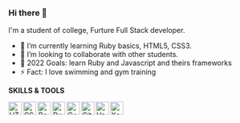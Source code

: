 ### Hi there 👋

I'm a student of college, Furture Full Stack developer.

- 🌱 I’m currently learning Ruby basics, HTML5, CSS3.
- 👯 I’m looking to collaborate with other students.
- 🥅 2022 Goals: learn Ruby and Javascript and theirs frameworks
- ⚡ Fact: I love swimming and gym training

**SKILLS & TOOLS**

<img align="left" alt="HTML5" width="26px" src="https://upload.wikimedia.org/wikipedia/commons/thumb/0/00/HTML5_logo_black.svg/2048px-HTML5_logo_black.svg.png" />
<img align="left" alt="CSS3" width="26px" src="https://static.cdnlogo.com/logos/c/18/css.svg" />
<img align="left" alt="Bootstrap" width="26px" src="https://brandslogos.com/wp-content/uploads/thumbs/bootstrap-logo-vector.svg" />
<img align="left" alt="Ruby" width="26px" src="https://upload.wikimedia.org/wikipedia/commons/thumb/f/f7/Devicon-ruby-plain.svg/1200px-Devicon-ruby-plain.svg.png" />
<img align="left" alt="C++" width="26px" src="https://user-images.githubusercontent.com/42747200/46140125-da084900-c26d-11e8-8ea7-c45ae6306309.png" />
<img align="left" alt="Git" width="26px" src="https://git-scm.com/images/logos/downloads/Git-Icon-Black.png" />
<img align="left" alt="Vscode" width="26px" src="https://upload.wikimedia.org/wikipedia/commons/thumb/9/9a/Visual_Studio_Code_1.35_icon.svg/1200px-Visual_Studio_Code_1.35_icon.svg.png" />
<img align="left" alt="Xcode" width="26px" src="https://cdn.iconscout.com/icon/free/png-256/xcode-3629168-3030308.png" />
